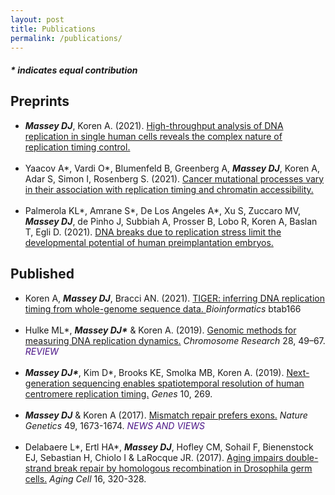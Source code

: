 ```yaml
---
layout: post
title: Publications
permalink: /publications/
---
```


<h4> <i> * indicates equal contribution </i></h4>

<h2> Preprints </h2>
<ul>
  <li> <b><i>Massey DJ</b></i>, Koren A. (2021). <a href="https://doi.org/10.1101/2021.05.14.443897" target="_blank" rel="noopener noreferrer"> High-throughput analysis of DNA replication in single human cells reveals the complex nature of replication timing control.  <i class='ai ai-biorxiv ai-lg'></i></a></li>
  <br>
  <li> Yaacov A*, Vardi O*, Blumenfeld B, Greenberg A, <b><i>Massey DJ</b></i>, Koren A, Adar S, Simon I, Rosenberg S. (2021). <a href="https://doi.org/10.1101/2021.05.05.442736" target="_blank" rel="noopener noreferrer"> Cancer mutational processes vary in their association with replication timing and chromatin accessibility.  <i class='ai ai-biorxiv ai-lg'></i></a></li>
  <br>
  <li> Palmerola KL*, Amrane S*, De Los Angeles A*, Xu S, Zuccaro MV, <b><i>Massey DJ</b></i>, de Pinho J, Subbiah A, Prosser B, Lobo R, Koren A, Baslan T, Egli D. (2021). <a href="https://dx.doi.org/10.2139/ssrn.3825160" target="_blank" rel="noopener noreferrer"> DNA breaks due to replication stress limit the developmental potential of human preimplantation embryos.  <i class='ai ai-ssrn ai-lg'></i></a></li>
</ul>
    
<h2> Published </h2>

<ul>
  <li>Koren A, <b><i>Massey DJ</b></i>, Bracci AN. (2021). <a href="https://doi.org/10.1093/bioinformatics/btab166" target="_blank" rel="noopener noreferrer"> TIGER: inferring DNA replication timing from whole-genome sequence data. </a> <i> Bioinformatics </i> btab166 </li>
  <br>
  <li>Hulke ML*, <b><i>Massey DJ*</b></i> & Koren A. (2019).
    <a href="https://doi.org/10.1007/s10577-019-09624-y" target="_blank" rel="noopener noreferrer"> Genomic methods for measuring DNA replication dynamics.</a> <i>Chromosome Research</i> 28, 49–67. <i><span style="color: #4A1486"> REVIEW </span></i></li>
  <br>
  <li><b><i>Massey DJ*</b></i>, Kim D*, Brooks KE, Smolka MB, Koren A. (2019). <a href="https://doi.org/10.3390/genes10040269" target="_blank" rel="noopener noreferrer"> Next-generation sequencing enables spatiotemporal resolution of human centromere replication timing.</a> <i>Genes</i> 10, 269.</li>
  <br>
  <li><b><i>Massey DJ</b></i> & Koren A (2017).
    <a href="https://doi.org/10.1038/ng.3993" target="_blank" rel="noopener noreferrer"> Mismatch repair prefers exons.</a>
    <i>Nature Genetics</i> 49, 1673-1674.<i><span style="color: #4A1486"> NEWS AND VIEWS </span></i> </li>
  <br>
  <li>Delabaere L*, Ertl HA*, <b><i>Massey DJ</b></i>, Hofley CM, Sohail F, Bienenstock EJ, Sebastian H, Chiolo I & LaRocque JR. (2017). <a href="https://doi.org/10.1111/acel.12556" target="_blank" rel="noopener noreferrer"> Aging impairs double-strand break repair by homologous recombination in Drosophila germ cells.</a> <i>Aging Cell</i> 16, 320-328. </li> 
</ul>
